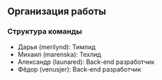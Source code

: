 ## Организация работы
### Структура команды

- Дарья (merilynd): Тимлид
- Михаил (marenska): Техлид
- Александр (launared): Back-end разработчик
- Фёдор (venusjer): Back-end разработчик
